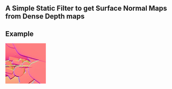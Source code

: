 ## A Simple Static Filter to get Surface Normal Maps from Dense Depth maps

## Example 

![alt text](https://github.com/Ruthrash/surface_normal_filter/blob/master/surface_img.jpg)
